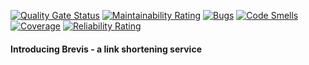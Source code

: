 [![Quality Gate Status](https://sonarcloud.io/api/project_badges/measure?project=sergeloie_brevis&metric=alert_status)](https://sonarcloud.io/summary/new_code?id=sergeloie_brevis)
[![Maintainability Rating](https://sonarcloud.io/api/project_badges/measure?project=sergeloie_brevis&metric=sqale_rating)](https://sonarcloud.io/summary/new_code?id=sergeloie_brevis)
[![Bugs](https://sonarcloud.io/api/project_badges/measure?project=sergeloie_brevis&metric=bugs)](https://sonarcloud.io/summary/new_code?id=sergeloie_brevis)
[![Code Smells](https://sonarcloud.io/api/project_badges/measure?project=sergeloie_brevis&metric=code_smells)](https://sonarcloud.io/summary/new_code?id=sergeloie_brevis)
[![Coverage](https://sonarcloud.io/api/project_badges/measure?project=sergeloie_brevis&metric=coverage)](https://sonarcloud.io/summary/new_code?id=sergeloie_brevis)
[![Reliability Rating](https://sonarcloud.io/api/project_badges/measure?project=sergeloie_brevis&metric=reliability_rating)](https://sonarcloud.io/summary/new_code?id=sergeloie_brevis)

#### Introducing Brevis - a link shortening service
